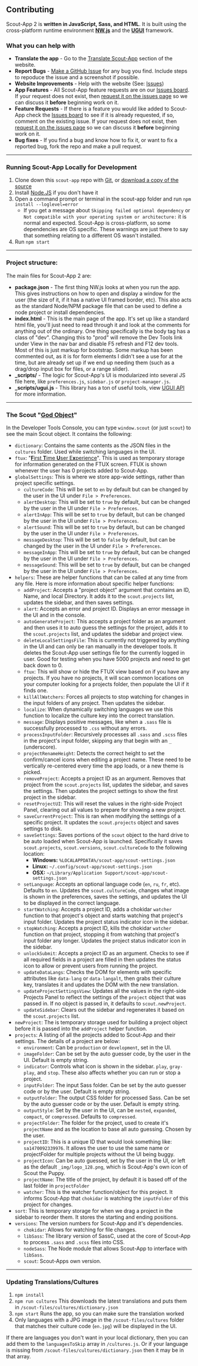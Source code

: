 ## Contributing

Scout-App 2 is **written in JavaScript, Sass, and HTML**. It is built using the cross-platform runtime environment **[NW.js](http://nwjs.io)** and the **[UGUI](http://ugui.io)** framework.


### What you can help with

* **Translate the app** - Go to the [Translate Scout-App](http://scout-app.io/index.html#cultures) section of the website.
* **Report Bugs** - [Make a GitHub Issue](https://github.com/scout-app/scout-app/issues/new?title=SA2%20-%20&body=OS%3A%20%0DVersion%3A%20%0DInformation%20from%20Dev%20Tools%3A%20%0D%0D%28Attach%20screenshot%20below%29) for any bug you find. Include steps to repoduce the issue and a screenshot if possible.
* **Website Improvements** - Help with the website (See: [Issues](https://github.com/scout-app/scout-app.github.io/issues))
* **App Features** - All Scout-App feature requests are on our [Issues board](https://github.com/scout-app/scout-app/issues). If your request does not exist, then [request it on the issues page](https://github.com/scout-app/scout-app/issues/new?title=SA2%20Feature%20Request%20-%20) so we can discuss it **before** beginning work on it.
* **Feature Requests** - If there is a feature you would like added to Scout-App check the [Issues board](https://github.com/scout-app/scout-app/issues) to see if it is already requested, if so, comment on the existing issue. If your request does not exist, then [request it on the issues page](https://github.com/scout-app/scout-app/issues/new?title=SA2%20Feature%20Request%20-%20) so we can discuss it **before** beginning work on it.
* **Bug fixes** - If you find a bug and know how to fix it, or want to fix a reported bug, fork the repo and make a pull request.


* * *


### Running Scout-App Locally for Development

1. Clone down this `scout-app` repo with [Git](https://git-scm.com), or [download a copy of the source](https://github.com/scout-app/scout-app/archive/master.zip)
1. Install [Node.JS](http://nodejs.org) if you don't have it
1. Open a command prompt or terminal in the scout-app folder and run `npm install --loglevel=error`
   * If you get a message about `Skipping failed optional dependency` or `Not compatible with your operating system or architecture:` it is normal and expected. Scout-App is cross-platform, so some dependencies are OS specific. These warnings are just there to say that something relating to a different OS wasn't installed.
1. Run `npm start`


* * *


### Project structure:

The  main files for Scout-App 2 are:

* **package.json** - The first thing NW.js looks at when you run the app. This gives instructions on how to open and display a window for the user (the size of it, if it has a native UI framed border, etc). This also acts as the standard Node/NPM package file that can be used to define a node project or install dependencies.
* **index.html** - This is the main page of the app. It's set up like a standard html file, you'll just need to read through it and look at the comments for anything out of the ordinary. One thing specifically is the body tag has a class of "dev". Changing this to "prod" will remove the Dev Tools link under View in the nav bar and disable F5 refresh and F12 dev tools. Most of this is just markup for bootstrap. Some markup has been commented out, as it is for form elements I didn't see a use for at the time, but are already set up if we end up needing them (such as a drag/drop input box for files, or a range slider).
* **_scripts/** - The logic for Scout-App's UI is modularized into several JS file here, like `preferences.js`, `sidebar.js` or `project-manager.js`.
* **_scripts/ugui.js** - This library has a ton of useful tools, view [UGUI API](http://ugui.io/api) for more information.


* * *


### The Scout "[God Object](https://en.wikipedia.org/wiki/God_object)"

In the Developer Tools Console, you can type `window.scout` (or just `scout`) to see the main Scout object. It contains the following:

* `dictionary`: Contains the same contents as the JSON files in the `cultures` folder. Used while switching languages in the UI.
* `ftux`: "[**F**irst **T**ime **U**ser E**x**perience](https://en.wikipedia.org/wiki/First-time_user_experience)". This is used as temporary storage for information generated on the FTUX screen. FTUX is shown whenever the user has 0 projects added to Scout-App.
* `globalSettings`: This is where we store app-wide settings, rather than project specific settings.
   * `cultureCode`: This will be set to `en` by default but can be changed by the user in the UI under `File > Preferences`.
   * `alertDesktop`: This will be set to `true` by default, but can be changed by the user in the UI under `File > Preferences`.
   * `alertInApp`: This will be set to `true` by default, but can be changed by the user in the UI under `File > Preferences`.
   * `alertSound`: This will be set to `true` by default, but can be changed by the user in the UI under `File > Preferences`.
   * `messageDesktop`: This will be set to `false` by default, but can be changed by the user in the UI under `File > Preferences`.
   * `messageInApp`: This will be set to `true` by default, but can be changed by the user in the UI under `File > Preferences`.
   * `messageSound`: This will be set to `true` by default, but can be changed by the user in the UI under `File > Preferences`.
* `helpers`: These are helper functions that can be called at any time from any file. Here is more information about specific helper functions:
   * `addProject`: Accepts a "project object" argument that contains an ID, Name, and local Directory. It adds it to the `scout.projects` list, updates the sidebar, and then saves settings.
   * `alert`: Accepts an error and project ID. Displays an error message in the UI and in the console.
   * `autoGenerateProject`: This accepts a project folder as an argument and then uses it to auto guess the settings for the project, adds it to the `scout.projects` list, and updates the sidebar and project view.
   * `deleteLocalSettingsFile`: This is currently not triggered by anything in the UI and can only be ran manually in the developer tools. It deletes the Scout-App user settings file for the currently logged in user. Good for testing when you have 5000 projects and need to get back down to 0.
   * `ftux`: This will show or hide the FTUX view based on if you have any projects. If you have no projects, it will scan common locations on your computer looking for a projects folder, then populate the UI if it finds one.
   * `killAllWatchers`: Forces all projects to stop watching for changes in the input folders of any project. Then updates the sidebar.
   * `localize`: When dynamically switching languages we use this function to localize the culture key into the correct translation.
   * `message`: Displays positive messages, like when a `.sass` file is successfully processed to `.css` without any errors.
   * `processInputFolder`: Recursively processes all `.sass` and `.scss` files in the project's input folder, skipping any that begin with an `_` (underscore).
   * `projectRenameHeight`: Detects the correct height to set the confirm/cancel icons when editing a project name. These need to be vertically re-centered every time the app loads, or a new theme is picked.
   * `removeProject`: Accepts a project ID as an argument. Removes that project from the `scout.projects` list, updates the sidebar, and saves the settings. Then updates the project settings to show the first project in the sidebar.
   * `resetProjectUI`: This will reset the values in the right-side Project Panel, clearing out all values to prepare for showing a new project.
   * `saveCurrentProject`: This is ran when modifying the settings of a specific project. It updates the `scout.projects` object and saves settings to disk.
   * `saveSettings`: Saves portions of the `scout` object to the hard drive to be auto loaded when Scout-App is launched. Specifically it saves `scout.projects`, `scout.versions`, `scout.cultureCode` to the following location:
      * **Windows:** `%LOCALAPPDATA%/scout-app/scout-settings.json`
      * **Linux:** `~/.config/scout-app/scout-settings.json`
      * **OSX:** `~/Library/Application Support/scout-app/scout-settings.json`
   * `setLanguage`: Accepts an optional language code (`en`, `ru`, `fr`, etc). Defaults to `en`. Updates the `scout.cultureCode`, changes what image is shown in the preferences, saves the settings, and updates the UI to be displayed in the correct language.
   * `startWatching`: Accepts a project ID, adds a chokidar `watcher` function to that project's object and starts watching that project's input folder. Updates the project status indicator icon in the sidebar.
   * `stopWatching`: Accepts a project ID, kills the chokidar `watcher` function on that project, stopping it from watching that project's input folder any longer. Updates the project status indicator icon in the sidebar.
   * `unlockSubmit`: Accepts a project ID as an argument. Checks to see if all required fields in a project are filled in then updates the status icon to allow or prevent users from running the project.
   * `updateDataLangs`: Checks the DOM for elements with specific attributes like `data-lang` or `data-langalt`, then grabs their culture key, translates it and updates the DOM with the new translation.
   * `updateProjectSettingsView`: Updates all the values in the right-side Projects Panel to reflect the settings of the `project` object that was passed in. If no object is passed in, it defaults to `scout.newProject`.
   * `updateSidebar`: Clears out the sidebar and regenerates it based on the `scout.projects` list.
* `newProject`: The is temporary storage used for building a project object before it is passed into the `addProject` helper function.
* `projects`: A listing of all the projects added to Scout-App and their settings. The details of a project are below:
   * `environment`: Can be `production` or `development`, set in the UI.
   * `imageFolder`: Can be set by the auto guesser code, by the user in the UI. Default is empty string.
   * `indicator`: Controls what icon is shown in the sidebar. `play`, `gray-play`, and `stop`. These also affects whether you can run or stop a project.
   * `inputFolder`: The input Sass folder. Can be set by the auto guesser code or by the user. Default is empty string.
   * `outputFolder`: The output CSS folder for processed Sass. Can be set by the auto guesser code or by the user. Default is empty string.
   * `outputStyle`: Set by the user in the UI, can be `nested`, `expanded`, `compact`, or `compressed`. Defaults to `compressed`.
   * `projectFolder`: The folder for the project, used to create it's `projectName` and as the location to base all auto guessing. Chosen by the user.
   * `projectID`: This is a unique ID that would look something like: `sa1470092339976`. It allows the user to use the same name or projectFolder for multiple projects without the UI being buggy.
   * `projectIcon`: Can be auto guessed, set by the user in the UI, or left as the default `_img/logo_128.png`, which is Scout-App's own icon of Scout the Puppy.
   * `projectName`: The title of the project, by default it is based off of the last folder in `projectFolder`
   * `watcher`: This is the watcher function/object for this project. It informs Scout-App that `chokidar` is watching the `inputFolder` of this project for changes.
* `sort`: This is temporary storage for when we drag a project in the sidebar to reorder them. It stores the starting and ending positions.
* `versions`: The version numbers for Scout-App and it's dependencies.
   * `chokidar`: Allows for watching for file changes.
   * `libSass`: The library version of SassC, used at the core of Scout-App to process `.sass` and `.scss` files into CSS.
   * `nodeSass`: The Node module that allows Scout-App to interface with `libSass`.
   * `scout`: Scout-Apps own version.


* * *


### Updating Translations/Cultures

1. `npm install`
1. `npm run cultures` This downloads the latest translations and puts them in `/scout-files/cultures/dictionary.json`
1. `npm start` Runs the app, so you can make sure the translation worked
1. Only languages with a JPG image in the `/scout-files/cultures` folder that matches their culture code (`en.jpg`) will be displayed in the UI.

If there are languages you don't want in your local dictionary, then you can add them to the `languagesToSkip` array in `/cultures.js`. Or if your language is missing from `/scout-files/cultures/dictionary.json` then it may be in that array.
